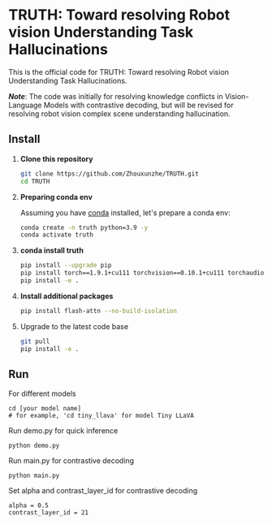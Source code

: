 # TRUTH: Toward resolving Robot vision Understanding Task Hallucinations
This is the official code for TRUTH: Toward resolving Robot vision Understanding Task Hallucinations.

***Note***: The code was initially for resolving knowledge conflicts in Vision-Language Models with contrastive decoding, but will be revised for resolving robot vision complex scene understanding hallucination.

## Install

1. **Clone this repository**

   ```bash
   git clone https://github.com/Zhouxunzhe/TRUTH.git
   cd TRUTH
   ```

2. **Preparing conda env**

   Assuming you have [conda](https://docs.conda.io/projects/conda/en/latest/user-guide/install/) installed, let's prepare a conda env:

   ```bash
   conda create -n truth python=3.9 -y
   conda activate truth
   ```

3. **conda install truth**

   ```bash
   pip install --upgrade pip
   pip install torch==1.9.1+cu111 torchvision==0.10.1+cu111 torchaudio==0.9.1 -f https://download.pytorch.org/whl/torch_stable.html
   pip install -e .
   ```

4. **Install additional packages**

   ```bash
   pip install flash-attn --no-build-isolation
   ```

5. Upgrade to the latest code base

   ```bash
   git pull
   pip install -e .
   ```

## Run

For different models

```
cd [your model name]
# for example, 'cd tiny_llava' for model Tiny LLaVA
```

Run demo.py for quick inference

```
python demo.py
```

Run main.py for contrastive decoding

```
python main.py
```

Set alpha and contrast_layer_id for contrastive decoding

```
alpha = 0.5
contrast_layer_id = 21
```

